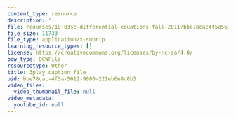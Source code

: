 ```yaml
---
content_type: resource
description: ''
file: /courses/18-03sc-differential-equations-fall-2011/bbe78cac4f5a56129980221eb6e8c8b3_IrRgAWI6bmw.vtt
file_size: 11733
file_type: application/x-subrip
learning_resource_types: []
license: https://creativecommons.org/licenses/by-nc-sa/4.0/
ocw_type: OCWFile
resourcetype: Other
title: 3play caption file
uid: bbe78cac-4f5a-5612-9980-221eb6e8c8b3
video_files:
  video_thumbnail_file: null
video_metadata:
  youtube_id: null
---
```

